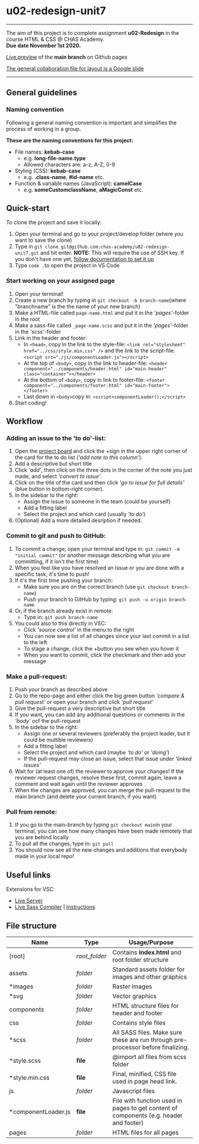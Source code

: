 # u02-redesign-unit7
---
The aim of this project is to complete assignment **u02-Redesign** in the course HTML & CSS @ CHAS Academy.  
**Due date November 1st 2020.**  

[Live preview](https://chas-academy.github.io/u02-redesign-unit7/) of the **main branch** on Github pages

[The general collaboration file for layout is a Google slide](https://docs.google.com/presentation/d/19k_KDMHZx57PBcOhPdqDo0FMRwZnlfstP9MUUzL7_LQ/edit#slide=id.ga37a843233_0_12)  

---

## General guidelines

### Naming convention

Following a general naming convention is important and simplifies the process of working in a group. 

**These are the naming conventions for this project:**

- File names: **kebab-case**
  - e.g. **long-file-name.type**
  - Allowed characters are: a-z, A-Z, 0-9
- Styling (CSS): **kebab-case**
  - e.g. **.class-name**, **#id-name** etc.
- Function & variable names (JavaScript): **camelCase**
  - e.g. **someCustomclassName**, **aMagicConst** etc.

## Quick-start

To clone the project and save it locally:

1. Open your terminal and go to your project/develop folder (where you want to save the clone)
2. Type in `git clone git@github.com:chas-academy/u02-redesign-unit7.git` and hit enter. **NOTE:** This will require the use of SSH key. If you don't have one yet, [follow documentation to set it up](https://docs.github.com/en/free-pro-team@latest/github/authenticating-to-github/connecting-to-github-with-ssh)
3. Type `code .`to open the project in VS Code

### Start working on your assigned page  

1. Open your terminal!
2. Create a new branch by typing in `git checkout -b branch-name`(where "branchname" is the the name of your new branch)
3. Make a HTML-file called `page-name.html` and put it in the *'pages'*-folder in the root
4. Make a sass-file called `_page-name.scss` and put it in the *'pages'*-folder in the *'scss'*-folder
5. Link in the header and footer:
    * In `<head>`, copy in the link to the style-file: `<link rel="stylesheet" href="../css/style.min.css" />`
      and the link to the script-file: `<script src="./js/componentLoader.js"></script>`
    * At the top of `<body>`, copy in the link to header-file: `<header component="../components/header.html" id="main-header" class="container"></header>`
    * At the bottom of `<body>`, copy in link to footer-file: `<footer component="../components/footer.html" id="main-footer"></footer>`
    * Last down in `<body>`copy in: `<script>componentLoader();</script>`
6. Start coding!

## Workflow

### Adding an issue to the 'to do'-list:
1. Open the [project board](https://github.com/chas-academy/u02-redesign-unit7/projects/1) and click the +sign in the upper right corner of the card for the to do list (*'add note to this column'*).
2. Add a descriptive but short title
3. Click *'add'*, then click on the three dots in the corner of the note you just made, and select *'convert to issue'*.
4. Click on the title of the card and then click *'go to issue for full details'* (blue button in bottom-right corner).
5. In the sidebar to the right:
    * Assign the issue to someone in the team (could be yourself)
    * Add a fitting label
    * Select the project and which card (usually *'to do'*)
6. (Optional) Add a more detailed desription if needed.

### Commit to git and push to GitHub:
1. To commit a change, open your terminal and type in: `git commit -m "initial commit"` (or another message describing what you are committing, if it isn't the first time)
2. When you feel like you have resolved an issue or you are done with a specific task, it's time to push!
3. If it's the first time pushing your branch:
    * Make sure you are on the correct branch (use `git checkout branch-name`)
    * Push your branch to GitHub by typing: `git push -u origin branch-name`  
4. Or, if the branch already exist in remote:
    * Type in: `git push branch-name`
5. You could also to this directly in VSC:
    * Click *'source control'* in the menu to the right
    * You can now see a list of all changes since your last commit in a list to the left
    * To stage a change, click the +button you see when you hover it
    * When you want to commit, click the checkmark and then add your message

### Make a pull-request:
1. Push your branch as described above
2. Go to the repo-page and either click the big green button *'compare & pull request'* or open your branch and click *'pull request'*
3. Give the pull-request a very descriptive but short title
4. If you want, you can add any additional questions or comments in the *'body'* ocf the pull-request
5. In the sidebar to the right:
    * Assign one or several reviewers (preferably the project leader, but it could be multible reviewers)
    * Add a fitting label
    * Select the project and which card (maybe *'to do'* or *'doing'*)
    * If the pull-request may close an issue, select that issue under *'linked issues'*
6. Wait for (at least one of) the reviewer to approve your changes! If the reviewer request changes, resolve these first, commit again, leave a comment and wait again until the reviewer approves
7. When the changes are approved, you can merge the pull-request to the main branch (and delete your current branch, if you want)

### Pull from remote:
1. If you go to the main-branch by typing `git checkout main`in your terminal, you can see how many changes have been made remotely that you are behind locally
2. To pull all the changes, type in: `git pull`
3. You should now see all the new changes and additions that everybody made in your local repo!

## Useful links

Extensions for VSC:
- [Live Server](https://marketplace.visualstudio.com/items?itemName=ritwickdey.LiveServer)
- [Live Sass Compiler](https://marketplace.visualstudio.com/items?itemName=ritwickdey.live-sass) | [Instructions](/css/README.md)

## File structure

Name | Type | Usage/Purpose
-|-|-
[root] | _root_folder_ | Contains **index.html** and root folder structure
assets | _folder_ | Standard assets folder for images and other graphics
*images | _folder_ | Raster images
*svg | _folder_ | Vector graphics
components | _folder_ | HTML structure files for header and footer
css | _folder_ | Contains style files
*scss | _folder_ | All SASS files. Make sure these are run through pre-processor before finalizing.
*style.scss | **file** | @import all files from scss folder
*style.min.css | **file** | Final, minified, CSS file used in page head link.
js | _folder_ | Javascript files
*componentLoader.js | **file** | File with function used in pages to get content of components (e.g. header and footer)
pages | _folder_ | HTML files for all pages
